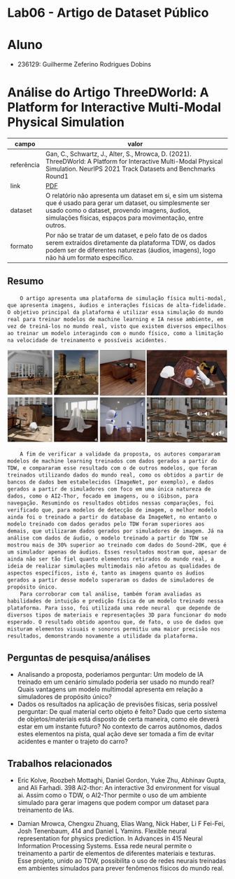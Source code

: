 # Lab06 - Artigo de Dataset Público


# Aluno
* 236129: Guilherme Zeferino Rodrigues Dobins

# Análise do Artigo ThreeDWorld: A Platform for Interactive Multi-Modal Physical Simulation

| campo | valor |
|------------|----------------------------------------|
| referência | Gan, C., Schwartz, J., Alter, S., Mrowca, D. (2021). ThreeDWorld: A Platform for Interactive Multi-Modal Physical Simulation. NeurIPS 2021 Track Datasets and Benchmarks Round1|
| link       | [PDF](https://openreview.net/pdf?id=db1InWAwW2T) |
| dataset | O relatório não apresenta um dataset em si, e sim um sistema que é usado para gerar um dataset, ou simplesmente ser usado como o dataset, provendo imagens, áudios, simulações físicas, espaços para movimentação, entre outros. |
| formato | Por não se tratar de um dataset, e pelo fato de os dados serem extraídos diretamente da plataforma TDW, os dados podem ser de diferentes naturezas (áudios, imagens), logo não há um formato específico. |

## Resumo
        O artigo apresenta uma plataforma de simulação física multi-modal, que apresenta imagens, áudios e interações físicas de alta-fidelidade. O objetivo principal da plataforma é utilizar essa simulação do mundo real para treinar modelos de machine learning e IA nesse ambiente, em vez de treiná-los no mundo real, visto que existem diversos empecilhos ao treinar um modelo interagindo com o mundo físico, como a limitação na velocidade de treinamento e possíveis acidentes. 
![](images/examples.jpg) 

        A fim de verificar a validade da proposta, os autores compararam modelos de machine learning treinados com dados gerados a partir do TDW, e compararam esse resultado com o de outros modelos, que foram treinados utilizando dados do mundo real, como os obtidos a partir de bancos de dados bem estabelecidos (ImageNet, por exemplo), e dados gerados a partir de simuladores com foco em uma única natureza de dados, como o AI2-Thor, focado em imagens, ou o iGibson, para navegação. Resumindo os resultados obtidos nessas comparações, foi verificado que, para modelos de detecção de imagem, o melhor modelo ainda foi o treinado a partir do database da ImageNet, no entanto o modelo treinado com dados gerados pelo TDW foram superiores aos demais, que utilizaram dados gerados por simuladores de imagem. Já na análise com dados de áudio, o modelo treinado a partir do TDW se mostrou mais de 30% superior ao treinado com dados do Sound-20K, que é um simulador apenas de áudios. Esses resultados mostram que, apesar de ainda não ser tão fiel quanto elementos retirados do mundo real, a ideia de realizar simulações multimodais não afetou as qualidades de aspectos específicos, isto é, tanto as imagens quanto os áudios gerados a partir desse modelo superaram os dados de simuladores de propósito único. 
        Para corroborar com tal análise, também foram avaliadas as habilidades de intuição e predição física de um modelo treinado nessa plataforma. Para isso, foi utilizada uma rede neural  que depende de diversos tipos de materiais e representações 3D para funcionar do modo esperado. O resultado obtido apontou que, de fato, o uso de dados que misturam elementos visuais e sonoros permitiu uma maior precisão nos resultados, demonstrando novamente a utilidade da plataforma.

## Perguntas de pesquisa/análises

- Analisando a proposta, poderiamos perguntar: Um modelo de IA treinado em um cenário simulado poderia ser usado no mundo real? Quais vantagens um modelo multimodal apresenta em relação a simuladores de propósito único? 
- Dados os resultados na aplicação de previsões físicas, seria possível perguntar: De qual material certo objeto é feito? Dado que certo sistema de objetos/materiais está disposto de certa maneira, como ele deverá estar em um instante futuro? No contexto de carros autônomos, dados estes elementos na pista, qual ação deve ser tomada a fim de evitar acidentes e manter o trajeto do carro? 

## Trabalhos relacionados

- Eric Kolve, Roozbeh Mottaghi, Daniel Gordon, Yuke Zhu, Abhinav Gupta, and Ali Farhadi.
398 Ai2-thor: An interactive 3d environment for visual ai. Assim como o TDW, o AI2-Thor permite o uso de um ambiente simulado para gerar imagens que podem compor um dataset para treinamento de IAs.

- Damian Mrowca, Chengxu Zhuang, Elias Wang, Nick Haber, Li F Fei-Fei, Josh Tenenbaum,
414 and Daniel L Yamins. Flexible neural representation for physics prediction. In Advances in
415 Neural Information Processing Systems. Essa rede neural permite o treinamento a partir de elementos de diferentes materiais e texturas. Esse projeto, unido ao TDW, possibilita o uso de redes neurais treinadas em ambientes simulados para prever fenômenos físicos do mundo real.